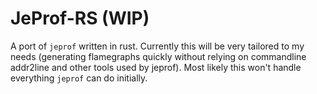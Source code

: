 # JeProf-RS (WIP)

A port of `jeprof` written in rust. Currently this will be very tailored to my needs (generating flamegraphs quickly without relying on commandline addr2line and other tools used by jeprof). Most likely
this won't handle everything `jeprof` can do initially.
